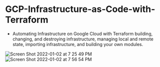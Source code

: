 # GCP-Infrastructure-as-Code-with-Terraform


- Automating Infrastructure on Google Cloud with Terraform building, changing, and destroying infrastructure, managing local and remote state, importing infrastructure, and building your own modules.


![Screen Shot 2022-01-02 at 7 25 49 PM](https://user-images.githubusercontent.com/23548321/147898961-1b30c347-9804-4427-a6ba-5ce66dfffe91.png)
![Screen Shot 2022-01-02 at 7 56 54 PM](https://user-images.githubusercontent.com/23548321/147898964-f551dcee-88db-4add-b277-1926c1fdeae2.png)
